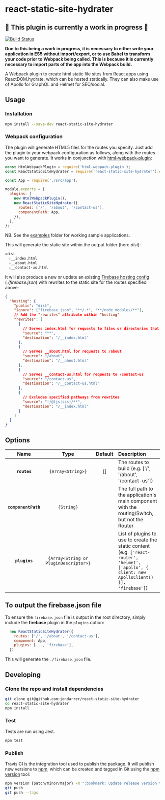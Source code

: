 # react-static-site-hydrater

## 🚧 This plugin is currently a work in progress 🚧

[![Build Status](https://travis-ci.com/jondarrer/react-static-site-hydrater.svg?branch=master)](https://travis-ci.com/jondarrer/react-static-site-hydrater)

**Due to this being a work in progress, it is necessary to either write your
application in ES5 without import/export, or to use Babel to transform your code
prior to Webpack being called. This is because it is currently necessary to
import parts of the app into the Webpack build.**

A Webpack plugin to create html static file sites from React apps using
ReactDOM.hydrate, which can be hosted statically. They can also make use of
Apollo for GraphQL and Helmet for SEO/social.

## Usage

### Installation

```bash
npm install --save-dev react-static-site-hydrater
```

### Webpack configuration

The plugin will generate HTML5 files for the routes you specify. Just add the
plugin to your webpack configuration as follows, along with the routes you want
to generate. It works in conjunction with
[html-webpack-plugin](https://github.com/jantimon/html-webpack-plugin):

```js
const HtmlWebpackPlugin = require('html-webpack-plugin');
const ReactStaticSiteHydrater = require('react-static-site-hydrater').default;

const App = require('./src/app');

module.exports = {
  plugins: [
    new HtmlWebpackPlugin(),
    new ReactStaticSiteHydrater({
      routes: ['/', '/about', '/contact-us'],
      componentPath: App,
    }),
  ],
};
```

NB. See the [examples](./examples) folder for working sample applications.

This will generate the static site within the output folder (here _dist_):

```txt
˫dist
  ˫__index.html
  ˫__about.html
  ˫__contact-us.html
```

It will also produce a new or update an existing
[Firebase hosting config](https://firebase.google.com/docs/hosting/full-config)
(_./firebase.json_) with rewrites to the static site for the routes specified
above:

```json
{
  "hosting": {
    "public": "dist",
    "ignore": ["firebase.json", "**/.*", "**/node_modules/**"],
    // Add the "rewrites" attribute within "hosting"
    "rewrites": [
      {
        // Serves index.html for requests to files or directories that do not exist
        "source": "**",
        "destination": "/__index.html"
      },
      {
        // Serves __about.html for requests to /about
        "source": "/about",
        "destination": "/__about.html"
      },
      {
        // Serves __contact-us.html for requests to /contact-us
        "source": "/contact-us",
        "destination": "/__contact-us.html"
      },
      {
        // Excludes specified pathways from rewrites
        "source": "!/@(js|css)/**",
        "destination": "/__index.html"
      }
    ]
  }
}
```

## Options

|        Name         |                 Type                  | Default | Description                                                                                                                         |
| :-----------------: | :-----------------------------------: | :-----: | :---------------------------------------------------------------------------------------------------------------------------------- |
|    **`routes`**     |           `{Array<String>}`           |   []    | The routes to build (e.g. ['/', '/about', '/contact-us'])                                                                           |
| **`componentPath`** |              `{String}`               |         | The full path to the application's main component with the routing/Switch, but not the Router                                       |
|    **`plugins`**    | `{Array<String or PluginDescriptor>}` |         | List of plugins to use to create the static content (e.g. `['react-router', 'helmet', ['apollo', { client: new ApolloClient() }], 'firebase']`) |

## To output the firebase.json file

To ensure the `firebase.json` file is output in the root directory, simply
include the **firebase** plugin in the `plugins` option:

```js
  new ReactStaticSiteHydrater({
    routes: ['/', '/about', '/contact-us'],
    component: App,
    plugins: [..., 'firebase'],
  })
```

This will generate the `./firebase.json` file.

## Developing

### Clone the repo and install dependencies

```bash
git clone git@github.com:jondarrer/react-static-site-hydrater
cd react-static-site-hydrater
npm install
```

### Test

Tests are run using Jest.

```bash
npm test
```

### Publish

Travis CI is the integration tool used to publish the package. It will publish
new versions to [npm](https://docs.npmjs.com/cli/version), which can be created
and tagged in Git using the [npm version](https://docs.npmjs.com/cli/version)
tool:

```bash
npm version {patch/minor/major} -m ":bookmark: Update release version to %s"
git push
git push --tags
```
